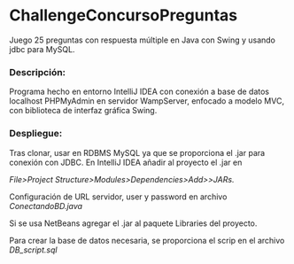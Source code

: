 # ChallengeConcursoPreguntas
Juego 25 preguntas con respuesta múltiple en Java con Swing y usando jdbc para MySQL.

### Descripción:
Programa hecho en entorno IntelliJ IDEA con conexión a base de datos localhost PHPMyAdmin en servidor WampServer, enfocado a modelo MVC, con biblioteca de interfaz gráfica Swing.

### Despliegue:
Tras clonar, usar en RDBMS MySQL ya que se proporciona el .jar para conexión con JDBC.
En IntelliJ IDEA añadir al proyecto el .jar en

_File>Project Structure>Modules>Dependencies>Add>>JARs._

Configuración de URL servidor, user y password en archivo *ConectandoBD.java*

Si se usa NetBeans agregar el .jar al paquete Libraries del proyecto.

Para crear la base de datos necesaria, se proporciona el scrip en el archivo *DB_script.sql*
